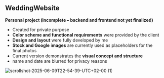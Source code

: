 ## WeddingWebsite

**Personal project (incomplete – backend and frontend not yet finalized)**  

- Created for private purpose
- **Color scheme and functional requirements** were provided by the client  
- **Design and layout** were fully developed by me  
- **Stock and Google images** are currently used as placeholders for the final photos  
- Current version demonstrates the **visual concept and structure**
- name and date are blurred for privacy reasons
  
![scrollshot-2025-06-09T22-54-39-UTC+02-00 (1)](https://github.com/user-attachments/assets/f0dcf821-4690-4ae1-bf39-926a076b8fd5)


